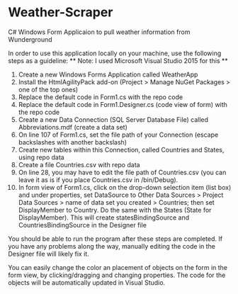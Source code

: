 # Weather-Scraper
C# Windows Form Applicaion to pull weather information from Wunderground

In order to use this application locally on your machine, use the following steps as a guideline:
** Note: I used Microsoft Visual Studio 2015 for this **
1. Create a new Windows Forms Application called WeatherApp
2. Install the HtmlAgilityPack add-on (Project > Manage NuGet Packages > one of the top ones)
3. Replace the default code in Form1.cs with the repo code
4. Replace the default code in Form1.Designer.cs (code view of form) with the repo code
5. Create a new Data Connection (SQL Server Database File) called Abbreviations.mdf (create a data set)
6. On line 107 of Form1.cs, set the file path of your Connection (escape backslashes with another backslash)
7. Create new tables within this Connection, called Countries and States, using repo data
8. Create a file Countries.csv with repo data
9. On line 28, you may have to edit the file path of Countries.csv (you can leave it as is if you place Countries.csv in /bin/Debug).
10. In form view of Form1.cs, click on the drop-down selection item (list box) and under properties, set DataSource to Other Data Sources > Project Data Sources > name of data set you created > Countries; then set DisplayMember to Country. Do the same with the States (State for DisplayMember). This will create statesBindingSource and CountriesBindingSource in the Designer file

You should be able to run the program after these steps are completed.
If you have any problems along the way, manually editing the code in the Designer file will likely fix it.

You can easily change the color an placement of objects on the form in the form view, by clicking/dragging and changing properties. The code for the objects will be automatically updated in Visual Studio.
